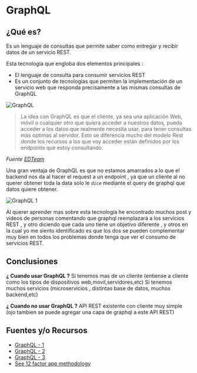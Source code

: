 # **GraphQL**

## **¿Qué es?**

Es un lenguaje de consultas que permite saber como entregar y recibir datos de un servicio REST.

Esta tecnología que engloba dos elementos principales :

- El lenguaje de consulta para consumir servicios REST
- Es un conjunto de tecnologias que permiten la implementación de un servicio web que responda precisamente a las mismas consultas de GraphQL

![GraphQL](https://devopedia.org/images/article/147/8496.1558526064.jpg)

> La idea con GraphQL es que el cliente, ya sea una aplicación Web, móvil o
> cualquier otro que quiera acceder a nuestros datos, pueda acceder a los
> datos que realmente necesita usar, para tener consultas más optimas al
> servidor. Esto se diferencia mucho del modelo Rest donde los recursos a los
> que voy acceder están definidos por los endpoints que estoy consultando.

*Fuente [*EDTeam*](https://ed.team/blog/introduccion-graphql)*

Una gran ventaja de GraphQL es que no estamos amarrados a lo que el backend nos da al hacer
el request a un endpoint , ya que un cliente al no querer obtener toda la data solo le *`dice`*
mediante el query de graphql que datos quiere obtener.

![GraphQL 1](https://miro.medium.com/max/3132/1*hbheCx0tCzyFv9wGDGTVjA.png)

Al querer aprender mas sobre esta tecnología he encontrado muchos post y videos de personas comentando que graphql reemplazará a los servicios REST , y otro diciendo que cada uno tiene un objetivo diferente , y otros en la cual yo me siento identificado es que los dos se pueden complementar muy bien en todos los problemas donde tenga que ver el consumo de servicios REST.

## **Conclusiones**

**¿ Cuando usar GraphQL ?**
Si tenemos mas de un cliente (entiense a cliente como los tipos de dispositivos web,movil,servidores,etc)
Si tenemos muchos servicios (microservicios , distintas base de datos, muchos backend,etc)

**¿ Cuando no usar GraphQL ?**
API REST existente con cliente muy simple (ojo tambien se puede agregar una capa de graphql a este API REST)

## **Fuentes y/o Recursos**

- [GraphQL - 1](https://medium.com/@jmz12/que-es-graphql-bf835e55960)
- [GraphQL - 2](https://platzi.com/blog/introduccion-a-graphql/)
- [GraphQL - 3](https://ed.team/blog/introduccion-graphql)
- [See 12 factor app methodology](https://12factor.net/es/)
